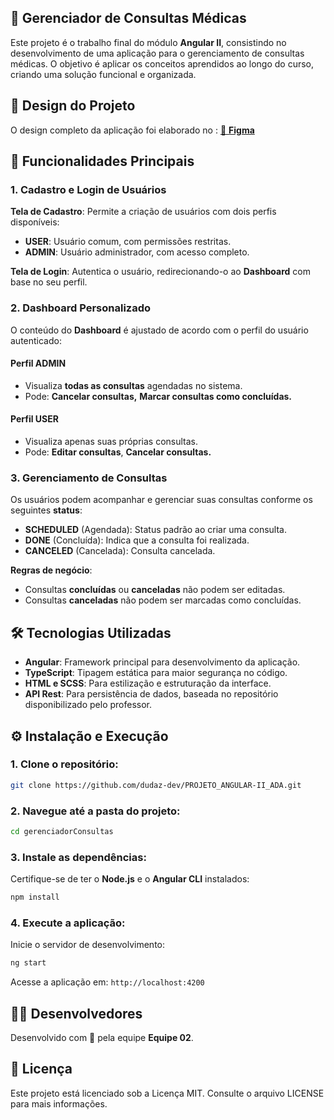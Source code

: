 ## 🏥 Gerenciador de Consultas Médicas

Este projeto é o trabalho final do módulo **Angular II**, consistindo no desenvolvimento de uma aplicação para o gerenciamento de consultas médicas. O objetivo é aplicar os conceitos aprendidos ao longo do curso, criando uma solução funcional e organizada.

## 🎨 Design do Projeto  
O design completo da aplicação foi elaborado no : 
[🔗 **Figma**](https://www.figma.com/design/sW2Gg05E1qvDBmpEmzw4hD/TRABALHO-ADA?node-id=0-1&t=asS1d6c7R9agFrql-1)  

## 🌟 Funcionalidades Principais

### 1. **Cadastro e Login de Usuários**
**Tela de Cadastro**: Permite a criação de usuários com dois perfis disponíveis:
  - **USER**: Usuário comum, com permissões restritas.
  - **ADMIN**: Usuário administrador, com acesso completo.

**Tela de Login**: Autentica o usuário, redirecionando-o ao **Dashboard** com base no seu perfil.

### 2. **Dashboard Personalizado**
O conteúdo do **Dashboard** é ajustado de acordo com o perfil do usuário autenticado:

#### **Perfil ADMIN**
- Visualiza **todas as consultas** agendadas no sistema.
- Pode:
   **Cancelar consultas,**
   **Marcar consultas como concluídas.**

#### **Perfil USER**
- Visualiza apenas suas próprias consultas.
- Pode:
 **Editar consultas**, **Cancelar consultas.**

### 3. **Gerenciamento de Consultas**
 Os usuários podem acompanhar e gerenciar suas consultas conforme os seguintes **status**:
- **SCHEDULED** (Agendada): Status padrão ao criar uma consulta.
- **DONE** (Concluída): Indica que a consulta foi realizada.
- **CANCELED** (Cancelada): Consulta cancelada.

 **Regras de negócio**:
- Consultas **concluídas** ou **canceladas** não podem ser editadas.
- Consultas **canceladas** não podem ser marcadas como concluídas.

## 🛠️ Tecnologias Utilizadas
- **Angular**: Framework principal para desenvolvimento da aplicação.
- **TypeScript**: Tipagem estática para maior segurança no código.
- **HTML e SCSS**: Para estilização e estruturação da interface.
- **API Rest**: Para persistência de dados, baseada no repositório disponibilizado pelo professor.
## ⚙️ Instalação e Execução

### 1. Clone o repositório:
```bash
git clone https://github.com/dudaz-dev/PROJETO_ANGULAR-II_ADA.git
```

### 2. Navegue até a pasta do projeto:
```bash
cd gerenciadorConsultas
```

### 3. Instale as dependências:
Certifique-se de ter o **Node.js** e o **Angular CLI** instalados:
```bash
npm install
```

### 4. Execute a aplicação:
Inicie o servidor de desenvolvimento:
```bash
ng start
```
Acesse a aplicação em: `http://localhost:4200`

## 👩‍💻 Desenvolvedores
Desenvolvido com 💙 pela equipe **Equipe 02**.

## 📝 Licença
Este projeto está licenciado sob a Licença MIT. Consulte o arquivo LICENSE para mais informações.
